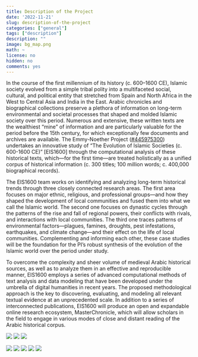 ```yaml
---
title: Description of the Project
date: '2022-11-21'
slug: description-of-the-project
categories: ["general"]
tags: ["description"]
description: ""
image: bg_map.png
math: ~
license: no
hidden: no
comments: yes
---
```


In the course of the first millennium of its history (c. 600–1600 CE), Islamic society evolved from a simple tribal polity into a multifaceted social, cultural, and political entity that stretched from Spain and North Africa in the West to Central Asia and India in the East. Arabic chronicles and biographical collections preserve a plethora of information on long-term environmental and societal processes that shaped and molded Islamic society over this period. Numerous and extensive, these written texts are the wealthiest “mine” of information and are particularly valuable for the period before the 15th century, for which exceptionally few documents and archives are available. The Emmy-Noether Project ([#445975300](https://gepris.dfg.de/gepris/projekt/445975300?language=en)) undertakes an innovative study of “The Evolution of Islamic Societies (c. 600-1600 CE)” [EIS1600] through the computational analysis of these historical texts, which—for the first time—are treated holistically as a unified corpus of historical information (c. 300 titles; 100 million words; c. 400,000 biographical records).

The EIS1600 team works on identifying and analyzing long-term historical trends through three closely connected research areas. The first area focuses on major ethnic, religious, and professional groups—and how they shaped the development of local communities and fused them into what we call the Islamic world. The second one focuses on dynastic cycles through the patterns of the rise and fall of regional powers, their conflicts with rivals, and interactions with local communities. The third one traces patterns of environmental factors—plagues, famines, droughts, pest infestations, earthquakes, and climate change—and their effect on the life of local communities. Complementing and informing each other, these case studies will be the foundation for the PI’s robust synthesis of the evolution of the Islamic world over the period under study.

To overcome the complexity and sheer volume of medieval Arabic historical sources, as well as to analyze them in an effective and reproducible manner, EIS1600 employs a series of advanced computational methods of text analysis and data modeling that have been developed under the umbrella of digital humanities in recent years. The proposed methodological approach is the key to discovering, evaluating, and modeling all relevant textual evidence at an unprecedented scale. In addition to a series of interconnected publications, EIS1600 will produce an open and expandable online research ecosystem, MasterChronicle, which will allow scholars in the field to engage in various modes of close and distant reading of the Arabic historical corpus.

![](001_ProjectDescription_EN/001_ProjectDescription_EN_01.png)
![](001_ProjectDescription_EN/001_ProjectDescription_EN_02.png)
![](001_ProjectDescription_EN/001_ProjectDescription_EN_03.png)

![](001_ProjectDescription_EN/001_ProjectDescription_EN_04.png)
![](001_ProjectDescription_EN/001_ProjectDescription_EN_05.png)
![](001_ProjectDescription_EN/001_ProjectDescription_EN_06.png)
![](001_ProjectDescription_EN/001_ProjectDescription_EN_07.png)
![](001_ProjectDescription_EN/001_ProjectDescription_EN_08.png)

